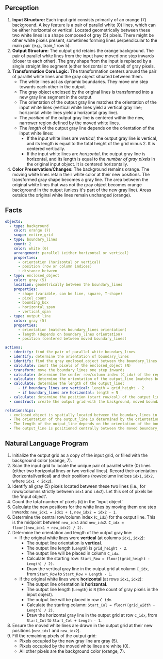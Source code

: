## Perception

1.  **Input Structure:** Each input grid consists primarily of an orange (7) background. A key feature is a pair of parallel white (0) lines, which can be either horizontal or vertical. Located geometrically between these two white lines is a shape composed of gray (5) pixels. There might be other white pixels present, sometimes forming lines perpendicular to the main pair (e.g., train_1 row 5).
2.  **Output Structure:** The output grid retains the orange background. The pair of parallel white lines from the input have moved one step inwards (closer to each other). The gray shape from the input is replaced by a single straight line segment (either horizontal or vertical) of gray pixels.
3.  **Transformation Core Logic:** The transformation centers around the pair of parallel white lines and the gray object situated between them.
    *   The white lines act as dynamic boundaries. They move one step towards each other in the output.
    *   The gray object enclosed by the original lines is transformed into a new gray line segment in the output.
    *   The orientation of the output gray line matches the orientation of the input white lines (vertical white lines yield a vertical gray line; horizontal white lines yield a horizontal gray line).
    *   The *position* of the output gray line is centered within the new, narrower region defined by the moved white lines.
    *   The *length* of the output gray line depends on the orientation of the input white lines:
        *   If the input white lines are *vertical*, the output gray line is vertical, and its length is equal to the total height of the grid minus 2. It is centered vertically.
        *   If the input white lines are *horizontal*, the output gray line is horizontal, and its length is equal to the *number of gray pixels* in the original input object. It is centered horizontally.
4.  **Color Preservation/Changes:** The background remains orange. The moving white lines retain their white color at their new positions. The transformed gray shape becomes a gray line. The area between the original white lines that was not the gray object becomes orange background in the output (unless it's part of the new gray line). Areas outside the original white lines remain unchanged (orange).

## Facts


```yaml
objects:
  - type: background
    color: orange (7)
    scope: entire_grid
  - type: boundary_lines
    count: 2
    color: white (0)
    arrangement: parallel (either horizontal or vertical)
    properties:
      - orientation (horizontal or vertical)
      - position (row or column indices)
      - distance_between
  - type: enclosed_object
    color: gray (5)
    location: geometrically between the boundary_lines
    properties:
      - shape (variable, can be line, square, T-shape)
      - pixel_count
      - bounding_box
      - horizontal_span
      - vertical_span
  - type: output_line
    color: gray (5)
    properties:
      - orientation (matches boundary_lines orientation)
      - length (depends on boundary_lines orientation)
      - position (centered between moved boundary_lines)

actions:
  - identify: find the pair of parallel white boundary_lines
  - identify: determine the orientation of boundary_lines
  - identify: find the gray enclosed_object between the boundary_lines
  - calculate: count the pixels of the enclosed_object (N)
  - transform: move the boundary_lines one step inwards
  - calculate: determine the center row/column index (C_idx) of the region between the moved lines
  - calculate: determine the orientation of the output_line (matches boundary_lines orientation)
  - calculate: determine the length of the output_line:
      - if boundary_lines are vertical: length = grid_height - 2
      - if boundary_lines are horizontal: length = N
  - calculate: determine the position (start row/col) of the output_line by centering it within the grid dimension perpendicular to its orientation.
  - construct: create the output grid with the background, moved boundary_lines, and the calculated output_line.

relationships:
  - enclosed_object is spatially located between the boundary_lines in the input.
  - The orientation of the output_line is determined by the orientation of the input boundary_lines.
  - The length of the output_line depends on the orientation of the boundary_lines (either grid dimension or pixel count).
  - The output_line is positioned centrally between the moved boundary_lines along one axis and centrally within the grid along the other axis.
```


## Natural Language Program

1.  Initialize the output grid as a copy of the input grid, or filled with the background color (orange, 7).
2.  Scan the input grid to locate the unique pair of parallel white (0) lines (either two horizontal lines or two vertical lines). Record their orientation (horizontal/vertical) and their positions (row/column indices `idx1`, `idx2`, where `idx1 < idx2`).
3.  Identify all gray (5) pixels located between these two lines (i.e., for rows/columns strictly between `idx1` and `idx2`). Let this set of pixels be the 'input object'.
4.  Count the total number of pixels (`N`) in the 'input object'.
5.  Calculate the new positions for the white lines by moving them one step inwards: `new_idx1 = idx1 + 1`, `new_idx2 = idx2 - 1`.
6.  Determine the central row/column index (`C_idx`) for the output line. This is the midpoint between `new_idx1` and `new_idx2`. `C_idx = floor((new_idx1 + new_idx2) / 2)`.
7.  Determine the orientation and length of the output gray line:
    *   If the original white lines were **vertical** (at columns `idx1`, `idx2`):
        *   The output line orientation is **vertical**.
        *   The output line length (`Length`) is `grid_height - 2`.
        *   The output line will be placed in column `C_idx`.
        *   Calculate the starting row: `Start_Row = floor((grid_height - Length) / 2)`.
        *   Draw the vertical gray line in the output grid at column `C_idx`, from `Start_Row` to `Start_Row + Length - 1`.
    *   If the original white lines were **horizontal** (at rows `idx1`, `idx2`):
        *   The output line orientation is **horizontal**.
        *   The output line length (`Length`) is `N` (the count of gray pixels in the input object).
        *   The output line will be placed in row `C_idx`.
        *   Calculate the starting column: `Start_Col = floor((grid_width - Length) / 2)`.
        *   Draw the horizontal gray line in the output grid at row `C_idx`, from `Start_Col` to `Start_Col + Length - 1`.
8.  Ensure the moved white lines are drawn in the output grid at their new positions (`new_idx1` and `new_idx2`).
9.  Fill the remaining pixels of the output grid:
    *   Pixels occupied by the new gray line are gray (5).
    *   Pixels occupied by the moved white lines are white (0).
    *   All other pixels are the background color (orange, 7).